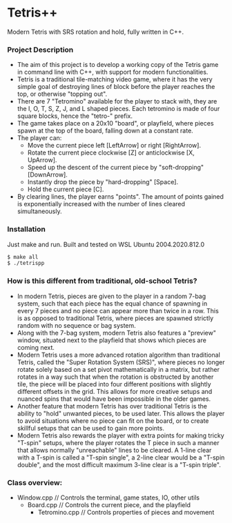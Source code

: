 # Tetris++
Modern Tetris with SRS rotation and hold, fully written in C++.

### Project Description
- The aim of this project is to develop a working copy of the Tetris game in command line with C++, with support for modern functionalities.
- Tetris is a traditional tile-matching video game, where it has the very simple goal of destroying lines of block before the player reaches the top, or otherwise "topping out".
- There are 7 "Tetromino" available for the player to stack with, they are the I, O, T, S, Z, J, and L shaped pieces. Each tetromino is made of four square blocks, hence the "tetro-" prefix.
- The game takes place on a 20x10 "board", or playfield, where pieces spawn at the top of the board, falling down at a constant rate.
- The player can:
	- Move the current piece left [LeftArrow] or right [RightArrow].
	- Rotate the current piece clockwise [Z] or anticlockwise [X, UpArrow].
	- Speed up the descent of the current piece by "soft-dropping" [DownArrow].
	- Instantly drop the piece by "hard-dropping" [Space].
	- Hold the current piece [C].
- By clearing lines, the player earns "points". The amount of points gained is exponentially increased with the number of lines cleared simultaneously.

### Installation

Just make and run.
Built and tested on WSL Ubuntu 2004.2020.812.0

```sh
$ make all
$ ./tetrispp
```

### How is this different from traditional, old-school Tetris?

- In modern Tetris, pieces are given to the player in a random 7-bag system,
	  such that each piece has the equal chance of spawning in every 7 pieces and
	  no piece can appear more than twice in a row. This is as opposed to traditional
	  Tetris, where pieces are spawned strictly random with no sequence or bag system.
- Along with the 7-bag system, modern Tetris also features a "preview" window,
	  situated next to the playfield that shows which pieces are coming next.
- Modern Tetris uses a more advanced rotation algorithm than traditional Tetris,
	  called the "Super Rotation System (SRS)", where pieces no longer rotate solely
	  based on a set pivot mathematically in a matrix, but rather rotates in a way
	  such that when the rotation is obstructed by another tile, the piece will be
	  placed into four different positions with slightly different offsets in the grid.
	  This allows for more creative setups and nuanced spins that would have been
	  impossible in the older games.
- Another feature that modern Tetris has over traditional Tetris is the ability
	  to "hold" unwanted pieces, to be used later. This allows the player to avoid
	  situations where no piece can fit on the board, or to create skillful setups
	  that can be used to gain more points.
- Modern Tetris also rewards the player with extra points for making tricky 
	  "T-spin" setups, where the player rotates the T piece in such a manner that
	  allows normally "unreachable" lines to be cleared. A 1-line clear with a
	  T-spin is called a "T-spin single", a 2-line clear would be a "T-spin double",
	  and the most difficult maximum 3-line clear is a "T-spin triple".

### Class overview:
+ Window.cpp // Controls the terminal, game states, IO, other utils
	+ Board.cpp // Controls the current piece, and the playfield
		+ Tetromino.cpp // Controls properties of pieces and movement

